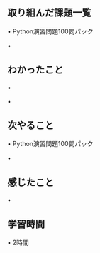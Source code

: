 ## 取り組んだ課題一覧
• Python演習問題100問パック

• 

## わかったこと
• 
		

• 

## 次やること
•  Python演習問題100問パック

• 

## 感じたこと
• 

## 学習時間
• 2時間